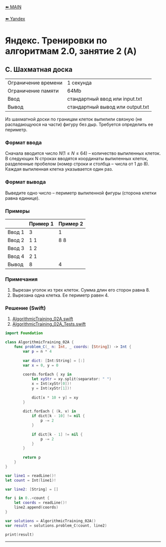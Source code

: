 [⬅️ MAIN][main]

[⬅️ Yandex][Yandex]  

# Яндекс. Тренировки по алгоритмам 2.0, занятие 2 (A)

## C. Шахматная доска

|||
| --- | --- |
| Ограничение времени |	1 секунда|
| Ограничение памяти |64Mb|
| Ввод |стандартный ввод или input.txt|
| Вывод |стандартный вывод или output.txt|

Из шахматной доски по границам клеток выпилили связную (не распадающуюся на части) фигуру без дыр. Требуется определить ее периметр.


### Формат ввода
Сначала вводится число ${N (1 ≤ N ≤ 64)}$ – количество выпиленных клеток. В следующих N строках вводятся координаты выпиленных клеток, разделенные пробелом (номер строки и столбца – числа от 1 до 8). Каждая выпиленная клетка указывается один раз.


### Формат вывода
Выведите одно число – периметр выпиленной фигуры (сторона клетки равна единице).


### Примеры

|       |Пример 1 |Пример 2 |
|-------|---------|---------|
|Ввод 1 |3        |1        |
|Ввод 2 |1 1      |8 8      |
|Ввод 3 |1 2      |         |
|Ввод 4 |2 1      |         |
|Вывод  |8        |4        |


### Примечания
1. Вырезан уголок из трех клеток. Сумма длин его сторон равна 8.
2. Вырезана одна клетка. Ее периметр равен 4.


### Решение (Swift)

1. [AlgorithmicTraining_02A.swift][AlgorithmicTraining_02A]
2. [AlgorithmicTraining_02A_Tests.swift][AlgorithmicTraining_02A_Tests]

```swift
import Foundation

class AlgorithmicTraining_02A {
    func problem_C(_ n: Int, _ coords: [String]) -> Int {
        var p = n * 4
        
        var dict: [Int:String] = [:]
        var x = 0, y = 0
        
        coords.forEach { xy in
            let xyStr = xy.split(separator: " ")
            x = Int(xyStr[0])!
            y = Int(xyStr[1])!
            
            dict[x * 10 + y] = xy
        }
        
        dict.forEach { (k, v) in
            if dict[k - 10] != nil {
                p -= 2
            }
            
            if dict[k - 1] != nil {
                p -= 2
            }
        }
        
        return p
    }
}

var line1 = readLine()!
let count = Int(line1)!

var line2: [String] = []

for i in 0..<count {
    let coords = readLine()!
    line2.append(coords)
}

var solutions = AlgorithmicTraining_02A()
var result = solutions.problem_C(count, line2)

print(result)
```

---
[main]: ./../../README.md
[Yandex]: ./../README.md

[AlgorithmicTraining_02A]: ./../YandexTasks.Swift/YandexTasks/Sources/YandexTasks/AlgorithmicTraining_02A.swift

[AlgorithmicTraining_02A_Tests]: ./../YandexTasks.Swift/YandexTasks/Tests/YandexTasksTests/AlgorithmicTraining_02A_Tests.swift


